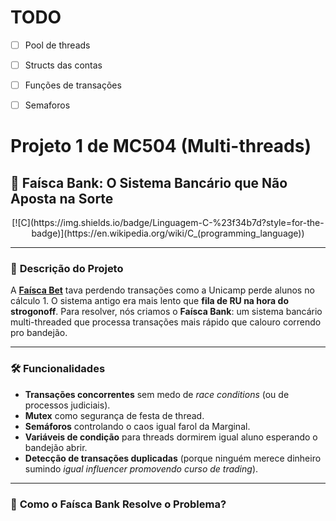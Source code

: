 # TODO
- [ ] Pool de threads
- [ ] Structs das contas
- [ ] Funções de transações
- [ ] Semaforos


# Projeto 1 de MC504 (Multi-threads)
## 🚀 Faísca Bank: O Sistema Bancário que Não Aposta na Sorte

<div align="center">
  [![C](https://img.shields.io/badge/Linguagem-C-%23f34b7d?style=for-the-badge)](https://en.wikipedia.org/wiki/C_(programming_language))
</div>

---

### 📌 **Descrição do Projeto**
A **[Faísca Bet](https://github.com/defnotmee/faisca-bet)** tava perdendo transações como a Unicamp perde alunos no cálculo 1. O sistema antigo era mais lento que **fila de RU na hora do strogonoff**. Para resolver, nós criamos o **Faísca Bank**: um sistema bancário multi-threaded que processa transações mais rápido que calouro correndo pro bandejão.

---

### 🛠️ **Funcionalidades**
- **Transações concorrentes** sem medo de *race conditions* (ou de processos judiciais).
- **Mutex** como segurança de festa de thread.
- **Semáforos** controlando o caos igual farol da Marginal.
- **Variáveis de condição** para threads dormirem igual aluno esperando o bandejão abrir.
- **Detecção de transações duplicadas** (porque ninguém merece dinheiro sumindo *igual influencer promovendo curso de trading*).
---

### 🚨 **Como o Faísca Bank Resolve o Problema?**
